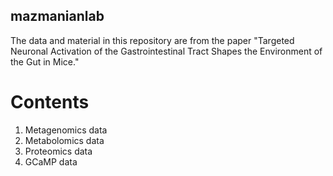 ## mazmanianlab

The data and material in this repository are from the paper "Targeted Neuronal Activation of the Gastrointestinal Tract Shapes the Environment of the Gut in Mice."

# Contents
1. Metagenomics data
2. Metabolomics data
3. Proteomics data
4. GCaMP data

